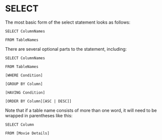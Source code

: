 # SELECT

The most basic form of the select statement looks as follows:

`SELECT ColumnNames`&#x20;

`FROM TableNames`&#x20;



There are several optional parts to the statement, including:

`SELECT ColumnNames`&#x20;

`FROM TableNames`&#x20;

`[WHERE Condition]`&#x20;

`[GROUP BY Column]`&#x20;

`[HAVING Condition]`&#x20;

`[ORDER BY Column][ASC | DESC]]`



Note that if a table name consists of more than one word, it will need to be wrapped in parentheses like this:&#x20;

`SELECT Column`&#x20;

`FROM [Movie Details]`







